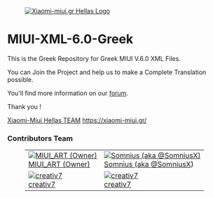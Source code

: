 <dl><dd><a href="https://xiaomi-miui.gr/" target="_blank"><img src="https://raw.githubusercontent.com/Xiaomi-Miui-Hellas/MIUI-XML-5.0-Greek/master/Greek/main/Browser.apk/assets/quicklinks4-el-rGR/miui-hellas.png" border="0" alt="Xiaomi-miui.gr Hellas Logo"></a></dd></dl>

MIUI-XML-6.0-Greek
==================

This is the Greek Repository for Greek MIUI V.6.0 XML Files.

You can Join the Project and help us to make a Complete Translation possible.

You'll find more information on our [forum](https://xiaomi-miui.gr/community/).

Thank you !

[Xiaomi-Miui Hellas TEAM](https://xiaomi-miui.gr/)
https://xiaomi-miui.gr/


### Contributors Team 

<dl><dd><table border="0" style="background-color:;border-collapse:collapse;border:0px solid #FFCC00;color:#000000;width:100%" cellpadding="3" cellspacing="3">
	<tr>
		<td><span align="center"><a href="https://xiaomi-miui.gr/community/index.php/User/1-MIUI-ART/" target="_blank"><img src="https://xiaomi-miui.gr/community/wcf/images/avatars/e7/126-e71dc494179ddb8ce1f843030270c6b75d7946be.png" border="0" alt="MIUI_ART (Owner)"><br />MIUI_ART (Owner)</span></td>
		<td><span align="center"><a href="https://xiaomi-miui.gr/community/index.php/User/1042-SomniusX/" target="_blank"><img src="https://xiaomi-miui.gr/community/wcf/images/avatars/ad/221-ad039e16423900a74388e0fe2b848784a7713288-128.jpg" border="0" alt="Somnius (aka @SomniusX)"><br />Somnius (aka <a href="http://twitter.com/SomniusX" target="_blank">@SomniusX</a>)</span></td>
	</tr>
	<tr>
		<td><span align="center"><a href="https://xiaomi-miui.gr/community/index.php/User/128-creativ7/" target="_blank"><img src="https://xiaomi-miui.gr/community/wcf/images/avatars/20/154-201c774165b5a24908521be1b7bccea169f6092a.jpg" border="0" alt="creativ7"><br />creativ7</span></td>
		<td><span align="center"><a href="#" target="_blank"><img src="https://xiaomi-miui.gr/community/wcf/images/avatars/32/119-326016a915cf2d036a0f468aafac0c6865cdd207." border="0" alt="creativ7"><br />creativ7</span></td>
	</tr>
</table></dd></dl>

